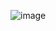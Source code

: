 ![image](https://github.com/go-denis/Web_tech/assets/97671717/44f736c2-f002-4ac2-8259-0fdb19d1b8f6)
